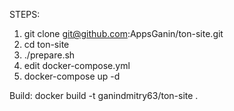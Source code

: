 STEPS:
1. git clone git@github.com:AppsGanin/ton-site.git
2. cd ton-site
3. ./prepare.sh
4. edit docker-compose.yml
5. docker-compose up -d


Build: docker build -t ganindmitry63/ton-site .


